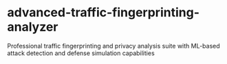 # advanced-traffic-fingerprinting-analyzer
Professional traffic fingerprinting and privacy analysis suite with ML-based attack detection and defense simulation capabilities
